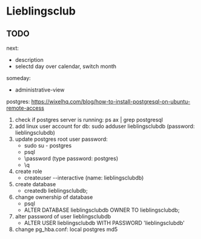 # Lieblingsclub

## TODO

next:
- description
- selectd day over calendar, switch month

someday:
- administrative-view

postgres: https://wixelhq.com/blog/how-to-install-postgresql-on-ubuntu-remote-access

1. check if postgres server is running:  ps ax | grep postgresql
2. add linux user account for db: sudo adduser lieblingsclubdb (password: lieblingsclubdb)
3. update postgres root user password:
    - sudo su - postgres
    - psql
    - \password (type password: postgres)
    - \q
4. create role
    - createuser --interactive (name: lieblingsclubdb)
5. create database
    - createdb lieblingsclubdb;
6. change ownership of database
    - psql
    - ALTER DATABASE lieblingsclubdb OWNER TO lieblingsclubdb;
7. alter password of user lieblingsclubdb
    - ALTER USER lieblingsclubdb WITH PASSWORD 'lieblingsclubdb'
8. change pg_hba.conf: local postgres md5

